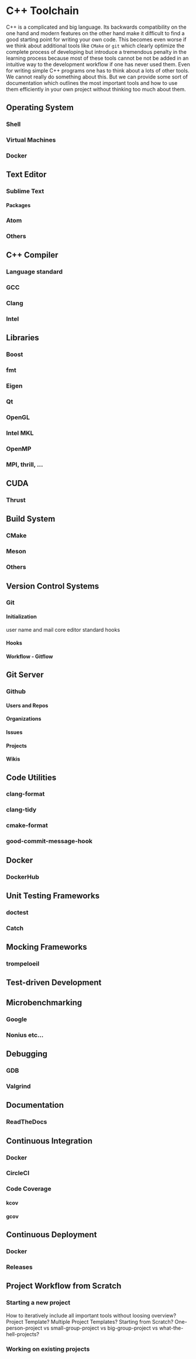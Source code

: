 # C++ Toolchain

C++ is a complicated and big language.
Its backwards compatibility on the one hand and modern features on the other hand make it difficult to find a good starting point for writing your own code.
This becomes even worse if we think about additional tools like `CMake` or `git` which clearly optimize the complete process of developing but introduce a tremendous penalty in the learning process because most of these tools cannot be not be added in an intuitive way to the development workflow if one has never used them.
Even for writing simple C++ programs one has to think about a lots of other tools.
We cannot really do something about this.
But we can provide some sort of documentation which outlines the most important tools and how to use them efficiently in your own project without thinking too much about them.

## Operating System
### Shell
### Virtual Machines
### Docker

## Text Editor
### Sublime Text
#### Packages
### Atom
### Others

## C++ Compiler
### Language standard
### GCC
### Clang
### Intel

## Libraries
### Boost
### fmt
### Eigen
### Qt
### OpenGL
### Intel MKL
### OpenMP
### MPI, thrill, ...

## CUDA
### Thrust

## Build System
### CMake
### Meson
### Others

## Version Control Systems
### Git
#### Initialization
user name and mail
core editor
standard hooks
#### Hooks
#### Workflow - Gitflow

## Git Server
### Github
#### Users and Repos
#### Organizations
#### Issues
#### Projects
#### Wikis

## Code Utilities
### clang-format
### clang-tidy
### cmake-format
### good-commit-message-hook

## Docker
### DockerHub

## Unit Testing Frameworks
### doctest
### Catch

## Mocking Frameworks
### trompeloeil

## Test-driven Development

## Microbenchmarking
### Google
### Nonius etc...

## Debugging
### GDB
### Valgrind

## Documentation
### ReadTheDocs

## Continuous Integration
### Docker
### CircleCI
### Code Coverage
#### kcov
#### gcov

## Continuous Deployment
### Docker
### Releases

## Project Workflow from Scratch
### Starting a new project
How to iteratively include all important tools without loosing overview?
Project Template?
Multiple Project Templates?
Starting from Scratch?
One-person-project vs small-group-project vs big-group-project vs what-the-hell-projects?
### Working on existing projects